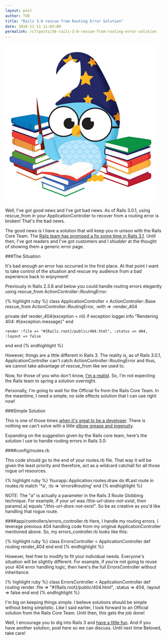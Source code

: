 ```yaml
---
layout: post
author: TVD
title: "Rails 3.0 rescue from Routing Error Solution"
date: 2010-11-11 11:03:09
permalink: /c7/posts/36-rails-3-0-rescue-from-routing-error-solution
---
```


![wizard](/c7/static/wizard.jpg)

Well, I've got good news and I've got bad news. As of Rails 3.0.1, using rescue_from in your ApplicationController to recover from a routing error is broken! That's the bad news.

The good news is I have a solution that will keep you in unison with the Rails Core Team. The [Rails team has promised a fix some time in Rails 3.1][1]. Until then, I've got readers and I've got customers and I *shudder* at the thought of showing them a generic error page.

###The Situation

It's bad enough an error has occurred in the first place. At that point I want to take control of the situation and rescue my audience from a bad experience back to enjoyment!

Previously in Rails 2.3.8 and below you could handle routing errors elegantly using rescue_from ActionController::RoutingError:

{% highlight ruby %}
class ApplicationController < ActionController::Base
  rescue_from ActionController::RoutingError, :with => :render_404

  private
  def render_404(exception = nil)
    if exception
        logger.info "Rendering 404: #{exception.message}"
    end
      
    render :file => "#{Rails.root}/public/404.html", :status => 404, :layout => false
  end
end
{% endhighlight %}

However, things are a little different in Rails 3. The reality is, as of Rails 3.0.1, ApplicationController can't catch ActionController::RoutingError and thus, we cannot take advantage of rescue_from like we used to.

Now, for those of you who don't know, [I'm a realist][2]. So, I'm not expecting the Rails team to spring a solution overnight.

Personally, I'm going to wait for the Official fix from the Rails Core Team. In the meantime, I need a simple, no side effects solution that I can use right now!

###Simple Solution

This is one of those times [when it's great to be a developer][3]. There is nothing we can't solve with a little [elbow grease and ingenuity][4]. 

Expanding on the suggestion given by the Rails core team, here's the solution I use to handle routing errors in Rails 3.0:

####config/routes.rb

This code should go to the end of your routes.rb file. That way it will be given the least priority and therefore, act as a wildcard catchall for all those rogue url resources.

{% highlight ruby %}
Yourapp::Application.routes.draw do
  #Last route in routes.rb
  match '*a', :to => 'errors#routing'
end
{% endhighlight %}

NOTE: The "a" is actually a parameter in the Rails 3 Route Globbing technique. For example, if your url was */this-url-does-not-exist*, then params[:a] equals "*/this-url-does-not-exist*". So be as creative as you'd like handling that rogue route.

####app/controllers/errors_controller.rb
Here, I handle my routing errors. I leverage previous 404 handling code from my original ApplicationController mentioned above. So, my errors_controller.rb looks like this:

{% highlight ruby %}
class ErrorsController < ApplicationController
  def routing
    render_404
  end
end
{% endhighlight %}

However, feel free to modify to fit your individual needs. Everyone's situation will be slightly different. For example, if you're not going to reuse your 404 error handling logic, then here's the full ErrorsController without inheritance:

{% highlight ruby %}
class ErrorsController < ApplicationController
  def routing
   render :file => "#{Rails.root}/public/404.html", :status => 404, :layout => false
  end
end
{% endhighlight %}

I'm big on keeping things simple. I believe solutions should be simple without being simplistic. Like I said earlier, I look forward to an Official solution from the Rails Core Team. Until then, this gets the job done!

Well, I encourage you to dig into Rails 3 and [have a little fun][5]. And if you have another solution, post here so we can discuss. Until next time Beloved, take care!


  [1]: https://rails.lighthouseapp.com/projects/8994/tickets/4444-can-no-longer-rescue_from-actioncontrollerroutingerror
  [2]: http://techoctave.com/c7/posts/30-hello-im-an-entj
  [3]: http://techoctave.com/c7/posts/35-designer-developer-sweeper
  [4]: http://techoctave.com/c7/posts/17-jquery-dashboard-gauges-using-raphael-xhtml-and-css
  [5]: http://techoctave.com/c7/posts/1-hello-world
  [6]: http://techoctave.com/charts
